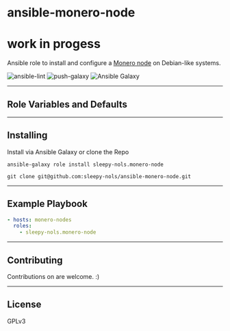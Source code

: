 # ansible-monero-node
# work in progess
Ansible role to install and configure a [Monero node](https://www.getmonero.org/) on Debian-like systems.

![ansible-lint](https://github.com/sleepy-nols/ansible-monero-node/actions/workflows/ansible-lint.yml/badge.svg)
![push-galaxy](https://github.com/sleepy-nols/ansible-monero-node/actions/workflows/ansible-galaxy-push-role.yml/badge.svg)
![Ansible Galaxy](https://img.shields.io/badge/Ansible_Galaxy-sleepy--nols.monero--node-blue)


---
## Role Variables and Defaults






---
## Installing

Install via Ansible Galaxy or clone the Repo
```
ansible-galaxy role install sleepy-nols.monero-node

git clone git@github.com:sleepy-nols/ansible-monero-node.git
```
---
## Example Playbook

```yml
- hosts: monero-nodes
  roles:
    - sleepy-nols.monero-node
```

---
## Contributing

Contributions on are welcome. :)

---
## License
GPLv3
